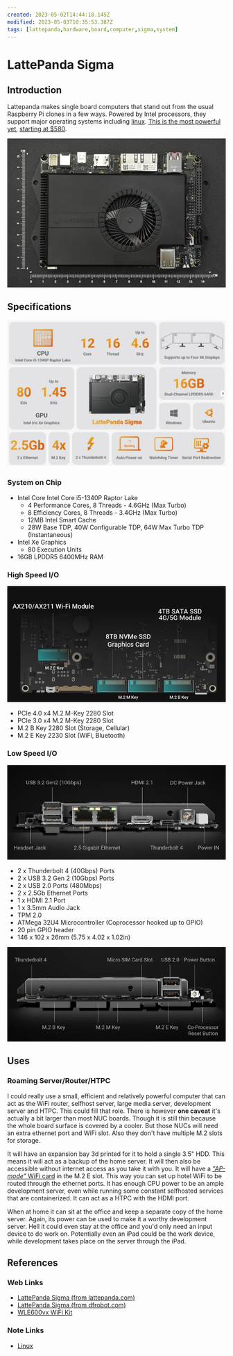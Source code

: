 ```yaml
---
created: 2023-05-02T14:44:18.145Z
modified: 2023-05-03T10:35:53.387Z
tags: [lattepanda,hardware,board,computer,sigma,system]
---
```

# LattePanda Sigma

## Introduction

Lattepanda makes single board computers that stand out from
the usual Raspberry Pi clones in a few ways.
Powered by Intel processors,
they support major operating systems including [linux][-linux].
[This is the most powerful yet][lattepanda-sigma-home],
[starting at $580][lattepanda-sigma-dfrobot].

![LattePanda Sigma Board on Measuring Grid](2023-05-03T10-02-13Z.webp)

## Specifications

![LattePanda Sigma Spec Overview](2023-05-03T04-45-16Z.webp)

### System on Chip

* Intel Core Intel Core i5-1340P Raptor Lake
  * 4 Performance Cores, 8 Threads - 4.6GHz (Max Turbo)
  * 8 Efficiency Cores, 8 Threads - 3.4GHz (Max Turbo)
  * 12MB Intel Smart Cache
  * 28W Base TDP, 40W Configurable TDP, 64W Max Turbo TDP (Instantaneous)
* Intel Xe Graphics
  * 80 Execution Units
* 16GB LPDDR5 6400MHz RAM

### High Speed I/O

![LattePanda Sigma High Speed I/O](2023-05-03T10-02-20Z.webp)

* PCIe 4.0 x4 M.2 M-Key 2280 Slot
* PCIe 3.0 x4 M.2 M-Key 2280 Slot
* M.2 B Key 2280 Slot (Storage, Cellular)
* M.2 E Key 2230 Slot (WiFi, Bluetooth)

### Low Speed I/O

![LattePanda Sigma Low Speed I/O](2023-05-03T10-02-23Z.webp)

* 2 x Thunderbolt 4 (40Gbps) Ports
* 2 x USB 3.2 Gen 2 (10Gbps) Ports
* 2 x USB 2.0 Ports (480Mbps)
* 2 x 2.5Gb Ethernet Ports
* 1 x HDMI 2.1 Port
* 1 x 3.5mm Audio Jack
* TPM 2.0
* ATMega 32U4 Microcontroller (Coprocessor hooked up to GPIO)
* 20 pin GPIO header
* 146 x 102 x 26mm (5.75 x 4.02 x 1.02in)

![LattePanda Sigma Low Speed I/O (front)](2023-05-03T10-02-25Z.webp)

## Uses

### Roaming Server/Router/HTPC

I could really use a small, efficient and relatively powerful computer that
can act as the WiFi router, selfhost server, large media server,
development server and HTPC.
This could fill that role.
There is however **one caveat** it's actually a bit larger than most NUC boards.
Though it is still thin because the whole board surface is covered by a cooler.
But those NUCs will need an extra ethernet port and WiFi slot.
Also they don't have multiple M.2 slots for storage.

It will have an expansion bay 3d printed for it to hold a single 3.5" HDD.
This means it will act as a backup of the home server.
It will then also be accessible without internet access as you take it with you.
It will have a [*"AP-mode"* WiFi card][wle600vx-wifi-teklager] in the M.2 E slot.
This way you can set up hotel WiFi to be routed through the ethernet ports.
It has enough CPU power to be an ample development server,
even while running some constant selfhosted services that are containerized.
It can act as a HTPC with the HDMI port.

When at home it can sit at the office and keep a separate copy of the home server.
Again, its power can be used to make it a worthy development server.
Hell it could even stay at the office and you'd only need an input device to do work on.
Potentially even an iPad could be the work device,
while development takes place on the server through the iPad.

## References

### Web Links

* [LattePanda Sigma (from lattepanda.com)][lattepanda-sigma-home]
* [LattePanda Sigma (from dfrobot.com)][lattepanda-sigma-dfrobot]
* [WLE600vx WiFi Kit][wle600vx-wifi-teklager]

<!-- Hidden References -->
[lattepanda-sigma-home]: https://www.lattepanda.com/lattepanda-sigma "LattePanda Sigma (from lattepanda.com)"
[lattepanda-sigma-dfrobot]: https://www.dfrobot.com/product-2671.html?tracking=64474d2e241f4 "LattePanda Sigma (from dfrobot.com)"
[wle600vx-wifi-teklager]: https://teklager.se/en/products/router-components/wle600vx-wireless-wifi-kit "WLE600VX WiFi Kit (from teklager.se)"

### Note Links

* [Linux][-linux]
<!-- Hidden References -->
[-linux]: linux.md "Linux"

